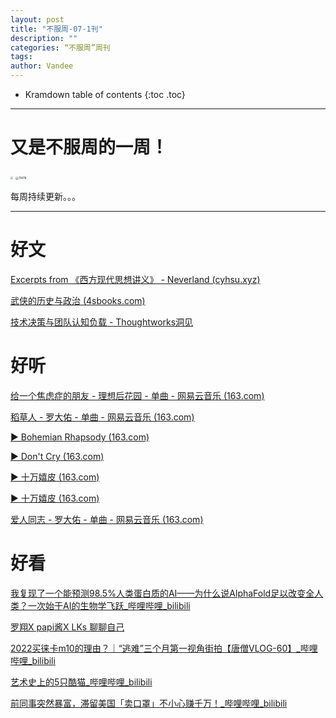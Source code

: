 ```yaml
---
layout: post
title: "不服周-07-1刊"
description: ""
categories: “不服周”周刊
tags: 
author: Vandee
---
```


* Kramdown table of contents
{:toc .toc}


------

# 又是不服周的一周！



<img src="https://s2.loli.net/2022/07/20/LvK8Y7fkOprtPGo.jpg" style="zoom: 25%;" />           <img src="https://s2.loli.net/2022/07/20/gdhaYyfs2r1Cue4.jpg" alt="11478" style="zoom: 33%;" />



每周持续更新。。。

------

# 好文

[Excerpts from 《西方现代思想讲义》 - Neverland (cyhsu.xyz)](https://type.cyhsu.xyz/2022/07/modern-western-thought-qing-liu/)

[武侠的历史与政治 (4sbooks.com)](https://www.4sbooks.com/archives/6340.html)

[技术决策与团队认知负载 - Thoughtworks洞见](https://insights.thoughtworks.cn/monolith-microservice-architectural-tradeoff-cognitive-load/)



# 好听

[给一个焦虑症的朋友 - 理想后花园 - 单曲 - 网易云音乐 (163.com)](https://music.163.com/#/song?id=479382670)

[稻草人 - 罗大佑 - 单曲 - 网易云音乐 (163.com)](https://music.163.com/#/song?id=109516)

[▶ Bohemian Rhapsody (163.com)](https://music.163.com/#/song?id=1868553)

[▶ Don't Cry (163.com)](https://music.163.com/#/song?id=1299370504)

[▶ 十万嬉皮 (163.com)](https://music.163.com/#/song?id=386837)

[▶ 十万嬉皮 (163.com)](https://music.163.com/#/song?id=381825)

[爱人同志 - 罗大佑 - 单曲 - 网易云音乐 (163.com)](https://music.163.com/#/song?id=109388)



# 好看

[我复现了一个能预测98.5%人类蛋白质的AI——为什么说AlphaFold足以改变全人类？一次始于AI的生物学飞跃_哔哩哔哩_bilibili](https://www.bilibili.com/video/BV1B34y1J7B2?mid=312821224&p=1&share_from=ugc&share_medium=iphone&share_plat=ios&share_session_id=AECFDA36-7417-40C6-BEE3-D7270242F9A6&share_source=GENERIC&share_tag=s_i&timestamp=1658323804&unique_k=UhcQfeq)

[罗翔X papi酱X LKs 聊聊自己](https://www.bilibili.com/festival/talktalk?bvid=BV1Wd4y1Q7PT)

[2022买徕卡m10的理由？｜“逃难”三个月第一视角街拍【唐僧VLOG-60】_哔哩哔哩_bilibili](https://www.bilibili.com/video/BV1Xa411X7H8)

[艺术史上的5只酷猫_哔哩哔哩_bilibili](https://www.bilibili.com/video/BV1zW4y117xs?spm_id_from=444.42.list.card_archive.click)

[前同事突然暴富，滞留美国「卖口罩」不小心赚千万！_哔哩哔哩_bilibili](https://www.bilibili.com/video/BV1xS4y1J77K?mid=312821224&p=1&share_from=ugc&share_medium=iphone&share_plat=ios&share_session_id=6C3866EF-3B2D-41D9-A59A-ED41D8D5703A&share_source=GENERIC&share_tag=s_i&timestamp=1658324659&unique_k=nJEv7fa&vd_source=92184533e359726f138fee9650261f0f)
